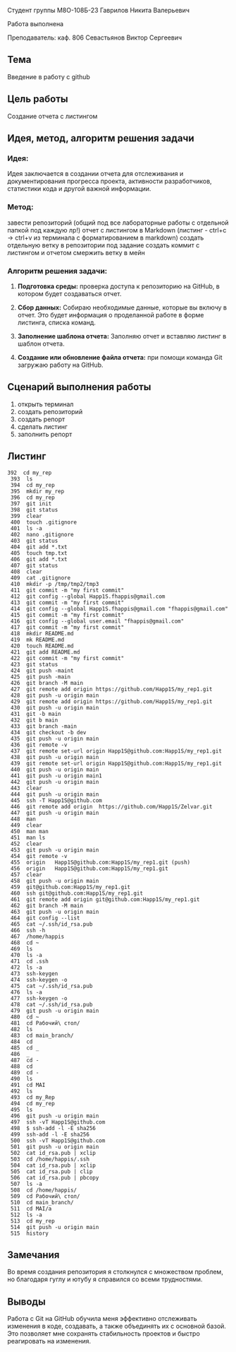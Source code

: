 Студент группы M8О-108Б-23 Гаврилов Никита Валерьевич

Работа выполнена

Преподаватель: каф. 806 Севастьянов Виктор Сергеевич

## Тема
Введение в  работу с github
## Цель работы
Создание отчета с листингом


## Идея, метод, алгоритм решения задачи
### Идея:
Идея заключается в создании отчета для отслеживания и документирования прогресса проекта,     активности разработчиков, статистики кода и другой важной информации.

### Метод:
завести репозиторий (общий под все лабораторные работы с отдельной папкой под каждую лр!)
отчет с листингом в Markdown (листинг - ctrl+c -> ctrl+v из терминала с форматированием в markdown)
создать отдельную ветку в репозитории под задание
создать коммит с листингом и отчетом
смержить ветку в мейн

### Алгоритм решения задачи:
1. **Подготовка среды:**
проверка доступа к репозиторию на GitHub, в котором будет создаваться отчет.

2. **Сбор данных:**
Собираю необходимые данные, которые вы включу в отчет. Это будет информация о проделанной работе в форме листинга, списка команд.

3. **Заполнение шаблона отчета:**
Заполняю отчет и вставляю листинг в шаблон отчета.

4. **Создание или обновление файла отчета:**
при помощи команда Git загружаю работу на GitHub.



## Сценарий выполнения работы
  1. открыть терминал
  2. создать репозиторий
  3. создать репорт
  4. сделать листинг
  5. заполнить репорт


  ## Листинг
 ```
 392  cd my_rep
  393  ls
  394  cd my_rep
  395  mkdir my_rep
  396  cd my_rep
  397  git init
  398  git status
  399  clear
  400  touch .gitignore
  401  ls -a
  402  nano .gitignore
  403  git status
  404  git add *.txt
  405  touch tmp.txt
  406  git add *.txt
  407  git status
  408  clear
  409  cat .gitignore 
  410  mkdir -p /tmp/tmp2/tmp3
  411  git commit -m "my first commit"
  412  git config --global Happ1S.fhappis@gmail.com
  413  git commit -m "my first commit"
  414  git config --global Happ1S.fhappis@gmail.com "fhappis@gmail.com"
  415  git commit -m "my first commit"
  416  git config --global user.email "fhappis@gmail.com"
  417  git commit -m "my first commit"
  418  mkdir README.md
  419  mk README.md
  420  touch README.md
  421  git add README.md 
  422  git commit -m "my first commit"
  423  git status
  424  git push -maint
  425  git push -main
  426  git branch -M main
  427  git remote add origin https://github.com/Happ1S/my_rep1.git
  428  git push -u origin main
  429  git remote add origin https://github.com/Happ1S/my_rep1.git
  430  git push -u origin main
  431  git -b main
  432  git b main
  433  git branch -main
  434  git checkout -b dev
  435  git push -u origin main
  436  git remote -v
  437  git remote set-url origin Happ1S@github.com:Happ1S/my_rep1.git
  438  git push -u origin main
  439  git remote set-url origin Happ1S@github.com:Happ1S/my_rep1.git
  440  git push -u origin main
  441  git push -u origin main1
  442  git push -u origin main
  443  clear
  444  git push -u origin main
  445  ssh -T Happ1S@github.com
  446  git remote add origin  https://github.com/Happ1S/Zelvar.git
  447  git push -u origin main
  448  man
  449  clear
  450  man man
  451  man ls
  452  clear
  453  git push -u origin main
  454  git remote -v
  455  origin	Happ1S@github.com:Happ1S/my_rep1.git (push)
  456  origin	Happ1S@github.com:Happ1S/my_rep1.git
  457  clear
  458  git push -u origin main
  459  git@github.com:Happ1S/my_rep1.git
  460  ssh git@github.com:Happ1S/my_rep1.git
  461  git remote add origin git@github.com:Happ1S/my_rep1.git
  462  git branch -M main
  463  git push -u origin main
  464  git config --list
  465  cat ~/.ssh/id_rsa.pub
  466  ssh -h
  467  /home/happis
  468  cd ~
  469  ls
  470  ls -a
  471  cd .ssh
  472  ls -a
  473  ssh-keygen
  474  ssh-keygen -o
  475  cat ~/.ssh/id_rsa.pub
  476  ls -a
  477  ssh-keygen -o
  478  cat ~/.ssh/id_rsa.pub
  479  git push -u origin main
  480  cd ~
  481  cd Рабочий\ стол/
  482  ls
  483  cd main_branch/
  484  cd
  485  cd _
  486  _
  487  cd -
  488  cd
  489  cd -
  490  ls
  491  cd MAI
  492  ls
  493  cd my_Rep
  494  cd my_rep
  495  ls
  496  git push -u origin main
  497  ssh -vT Happ1S@github.com
  498  $ ssh-add -l -E sha256
  499  ssh-add -l -E sha256
  500  ssh -vT Happ1S@github.com
  501  git push -u origin main
  502  cat id_rsa.pub | xclip
  503  cd /home/happis/.ssh
  504  cat id_rsa.pub | xclip
  505  cat id_rsa.pub | clip
  506  cat id_rsa.pub | pbcopy
  507  ls -a
  508  cd /home/happis/
  509  cd Рабочий\ стол/
  510  cd main_branch/
  511  cd MAI/a
  512  ls -a
  513  cd my_rep
  514  git push -u origin main
  515  history
 ```
## Замечания
Во время создания репозитория я столкнулся с множеством проблем, но благодаря гуглу и ютубу я справился со всеми трудностями.
## Выводы
Работа с Git на GitHub обучила меня эффективно отслеживать изменения в коде, создавать, а также объединять их с основной базой. Это позволяет мне сохранять стабильность проектов и быстро реагировать на изменения.
